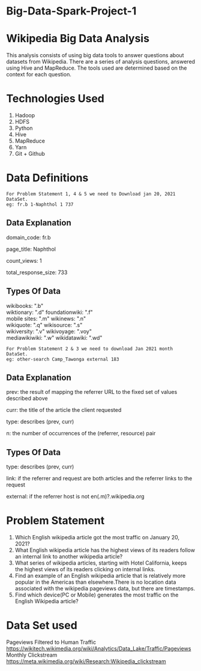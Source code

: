 # Big-Data-Spark-Project-1

# Wikipedia Big Data Analysis

This analysis consists of using big data tools to answer questions about datasets from Wikipedia. There are a series of analysis questions, answered using Hive and MapReduce. The tools used are determined based on the context for each question.

# Technologies Used

1.  Hadoop
2.  HDFS
3.  Python
4.  Hive
5.  MapReduce
6.  Yarn
7.  Git + Github

# Data Definitions

    For Problem Statement 1, 4 & 5 we need to Download jan 20, 2021 DataSet.
    eg: fr.b 1-Naphthol 1 737

## Data Explanation

domain_code: fr.b

page_title: Naphthol

count_views: 1

total_response_size: 733

## Types Of Data

   wikibooks: ".b"         
   wiktionary: ".d"
   foundationwiki: ".f"        
   mobile sites: ".m"
   wikinews: ".n"          
   wikiquote: ".q"
   wikisource: ".s"        
   wikiversity: ".v"
   wikivoyage: ".voy"      
   mediawikiwiki: ".w"
   wikidatawiki: ".wd"

    For Problem Statement 2 & 3 we need to download Jan 2021 month DataSet.
    eg: other-search Camp_Tawonga external 183

## Data Explanation

prev: the result of mapping the referrer URL to the fixed set of values described above

curr: the title of the article the client requested

type: describes (prev, curr)

n: the number of occurrences of the (referrer, resource) pair

## Types Of Data

type: describes (prev, curr)

link: if the referrer and request are both articles and the referrer links to the request

external: if the referrer host is not en(.m)?.wikipedia.org
    


# Problem Statement

1. Which English wikipedia article got the most traffic on January 20, 2021? 
2. What English wikipedia article has the highest views of its readers follow an internal link to another wikipedia article?
3. What series of wikipedia articles, starting with Hotel California, keeps the highest views of its readers clicking on internal links.
4. Find an example of an English wikipedia article that is relatively more popular in the Americas than elsewhere.There is no location data associated with the wikipedia pageviews    data, but there are timestamps. 
5. Find which device(PC or Mobile) generates the most traffic on the English Wikipedia article?

# Data Set used

Pageviews Filtered to Human Traffic
    https://wikitech.wikimedia.org/wiki/Analytics/Data_Lake/Traffic/Pageviews
Monthly Clickstream
    https://meta.wikimedia.org/wiki/Research:Wikipedia_clickstream
